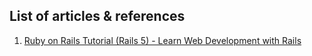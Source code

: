## List of articles & references

1. [Ruby on Rails Tutorial (Rails 5) - Learn Web Development with Rails](https://www.railstutorial.org/book/beginning)
